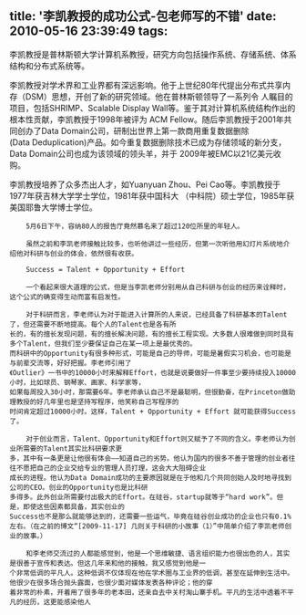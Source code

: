 title: '李凯教授的成功公式-包老师写的不错'
date: 2010-05-16 23:39:49
tags: 
---


李凯教授是普林斯顿大学计算机系教授，研究方向包括操作系统、存储系统、体系结构和分布式系统等。

李凯教授对学术界和工业界都有深远影响。他于上世纪80年代提出分布式共享内存（DSM）思想，开创了新的研究领域。他在普林斯顿领导了一系列令
人瞩目的项目，包括SHRIMP、Scalable Display Wall等。鉴于其对计算机系统结构作出的根本性贡献，李凯教授于1998年被评为
ACM Fellow。随后李凯教授于2001年共同创办了Data Domain公司，研制出世界上第一款商用重复数据删除
(Data Deduplication)产品。如今重复数据删除技术已成为存储领域的新分支，Data Domain公司也成为该领域的领头羊，并于
2009年被EMC以21亿美元收购。

李凯教授培养了众多杰出人才，如Yuanyuan Zhou、Pei Cao等。李凯教授于1977年获吉林大学学士学位，1981年获中国科大
（中科院）硕士学位，1985年获美国耶鲁大学博士学位。

```
	5月6日下午，容纳80人的报告厅竟然慕名来了超过120位所里的年轻人。

    虽然之前和李凯老师接触比较多，也听他讲过一些经历，但第一次听他用幻灯片系统地介绍他对科研与创业的体会，依然很有收获。

    Success = Talent + Opportunity + Effort

    一个看起来很大道理的公式，但是当李凯老师分别用从自己科研与创业的经历来诠释时，这个公式的确变得生动而富有启发性。

    对于科研而言，李老师认为对于能进入计算所的人来说，已经具备了科研基本的Talent了，但还需要不断地提高。每个人的Talent也是各有所
长的，有的擅长发现问题，有的擅长解决问题，有的擅长工程实现。大多数人很难做到同时具有多个Talent，但我们至少要保证自己在某一项上是最优秀的。
而科研中的Opportunity有很多种形式，可能是自己的导师，可能是暑假实习机会，也可能是与前辈交流等，好好把握。李老师引用了
《Outlier》一书中的10000小时来解释Effort，也就是说要做好一件事至少要持续投入10000小时，比如球员、钢琴家、画家、科学家等，
如果每周投入30小时，那需要6年。李老师承认自己不是最聪明，但很勤奋，在Princeton做助理教授的好几年里也是坚持写程序，他笑称自己写程序的
时间肯定超过10000小时。这样，Talent + Opportunity + Effort 就可能获得Success了。

    对于创业而言，Talent、Opportunity和Effort则又赋予了不同的含义。李老师认为创业所需要的Talent其实比科研要求更
多，其中有一条更是让他很有体会——知道自己的劣势。他认为国内的很多不善于管理的创业者往往不愿把自己的企业交给专业的管理人员打理，这会大大阻碍企业
成长的进程。他认为Data Domain成功的主要原因就是在于他和几个共同创始人及时地寻找到公司的CEO。创业的Opportunity也是比科研
多得多。此外创业所需要付出极大的Effort。在硅谷，startup就等于“hard work”。但是，即使这些因素都具备，其实创业的
Success也不是那么就能够达到的，还需要一些运气，毕竟在硅谷创业成功的企业也只有0.1%左右。（在之前的博文“[2009-11-17] 几则关于科研的小故事（1）”中简单介绍了李凯老师创业的故事。）

    和李老师交流过的人都能感觉到，他是一个思维敏捷、语言组织能力也很出色的人，其实是很善于宣传和表达。但这几年来和他的接触，我又感觉到他是一
个非常低调的平凡人。这种低调不仅体现在他在学术圈与工业界的低调，甚至在延伸到生活中。他很少在很多场合抛头露面，也很少面对媒体发表各种评论；他的穿
着非常的朴素，开着用了很多年的老本田，还亲自去中关村淘山寨手机。平凡的生活中透着不平凡的经历，这更能感染他人
```